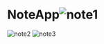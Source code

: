 # NoteApp![note1](https://user-images.githubusercontent.com/61113947/226175678-68390157-42a1-43c4-aaf7-d0c7b5d2af07.png)
![note2](https://user-images.githubusercontent.com/61113947/226175679-51db56cb-4b59-4f4d-a8f2-ce485489ef85.png)
![note3](https://user-images.githubusercontent.com/61113947/226175681-7312882a-4f4e-4034-bc52-4e30cb4144d0.png)
